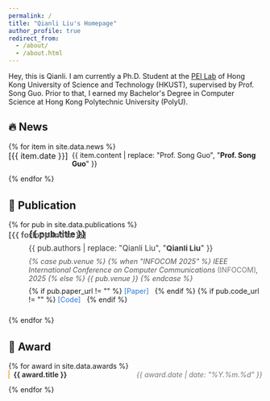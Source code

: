 ```yaml
---
permalink: /
title: "Qianli Liu's Homepage"
author_profile: true
redirect_from: 
  - /about/
  - /about.html
---
```


<style>
/* 直接在页面内定义样式 */
.publication {
  margin-bottom: 2rem !important;
}

.pub-item {
  position: relative !important;
  margin-bottom: 1.5rem !important;
  padding-left: 2.5rem !important; /* 增加左侧填充以容纳序号 */
}

.pub-number {
  position: absolute !important;
  left: 0 !important;
  top: 0.1rem !important;
  font-weight: bold !important;
  color: #666 !important;
  font-size: 1rem !important;
}

.pub-title {
  font-weight: bold !important;
  font-size: 1.1rem !important;
  margin-bottom: 0.5rem !important;
  color: #2a2a2a !important;
}

.pub-authors {
  margin-bottom: 0.5rem !important;
  font-size: 0.95rem !important;
  color: #3a3a3a !important;
}

.pub-venue {
  font-style: italic !important;
  margin-bottom: 0.5rem !important;
  color: #555 !important;
}

.venue-abbr {
  font-style: normal !important;
  color: #777 !important;
}

.pub-links {
  margin-top: 0.5rem !important;
}

.pub-links a {
  margin-right: 0.5rem !important;
  text-decoration: none !important;
  color: #2a76dd !important;
}

.award-item {
  display: flex !important;
  justify-content: space-between !important;
  margin-bottom: 0.8rem !important;
  padding-left: 0.5rem !important;
  border-left: 2px solid #f0ad4e !important;
}

.award-title {
  font-weight: bold !important;
  color: #333 !important;
}

.award-date {
  color: #777 !important;
  font-style: italic !important;
}

/* 修改新闻项的样式 */
.news-container {
  margin-bottom: 2rem !important;
}

.news-item {
  position: relative !important;
  margin-bottom: 0.8rem !important;
  display: flex !important;
}

.news-date {
  font-size: 1rem !important;
  font-weight: normal !important;
  /* color: black !important; */
  margin-right: 0.5rem !important;
  /* font-family: "Menlo","Liberation Mono", monospace !important; */
  min-width: 6rem !important;
  display: inline-block !important;
}

.news-content {
  display: inline !important;
  flex: 1 !important;
}
</style>

Hey, this is Qianli. I am currently a Ph.D. Student at the [PEI Lab](https://peilab.netlify.app/) of Hong Kong University of Science and Technology (HKUST), supervised by Prof. Song Guo. Prior to that, I earned my Bachelor's Degree in Computer Science at Hong Kong Polytechnic University (PolyU).

## 🔥 News
<div class="news-container">
{% for item in site.data.news %}
<div class="news-item">
  <span class="news-date">[{{ item.date }}]</span>
  <span class="news-content">{{ item.content | replace: "Prof. Song Guo", "<strong>Prof. Song Guo</strong>"  }}</span>
</div>
{% endfor %}
</div>

## 📃 Publication
<div class="publication">
{% for pub in site.data.publications %}
  <div class="pub-item">
    <div class="pub-number">[{{ forloop.index }}]</div>
    <div class="pub-title">{{ pub.title }}</div>
    <div class="pub-authors">{{ pub.authors | replace: "Qianli Liu", "<strong>Qianli Liu</strong>" }}</div>
    <div class="pub-venue">
      {% case pub.venue %}
        {% when "INFOCOM 2025" %}
          IEEE International Conference on Computer Communications <span class="venue-abbr">(INFOCOM)</span>, 2025
        {% else %}
          {{ pub.venue }}
      {% endcase %}
    </div>
    <div class="pub-links">
      {% if pub.paper_url != "" %}
      <a href="{{ pub.paper_url }}">[Paper]</a>
      {% endif %}
      {% if pub.code_url != "" %}
      <a href="{{ pub.code_url }}">[Code]</a>
      {% endif %}
    </div>
  </div>
{% endfor %}
</div>

## 🏅 Award
<div class="awards-container">
{% for award in site.data.awards %}
  <div class="award-item">
    <span class="award-title">{{ award.title }}</span>
    <span class="award-date">{{ award.date | date: "%Y.%m.%d" }}</span>
  </div>
{% endfor %}
</div>